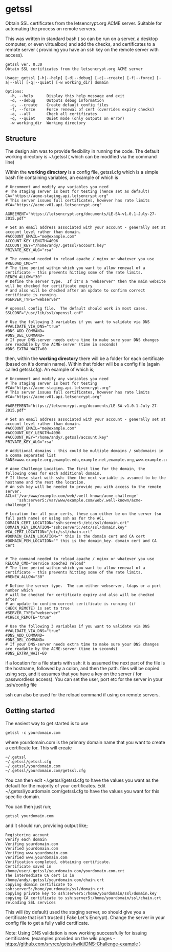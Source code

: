 # getssl
Obtain SSL certificates from the letsencrypt.org ACME server.  Suitable for automating the process on remote servers. 

This was written in standard bash ( so can be run on a server,  a desktop computer, or even virtualbox) and add the checks, and certificates to a remote server ( providing you have an ssh key on the remote server with access).  

```
getssl ver. 0.30
Obtain SSL certificates from the letsencrypt.org ACME server

Usage: getssl [-h|--help] [-d|--debug] [-c|--create] [-f|--force] [-a|--all] [-q|--quiet] [-w working_dir] domain

Options:
  -h, --help      Display this help message and exit
  -d, --debug     Outputs debug information
  -c, --create    Create default config files
  -f, --force     Force renewal of cert (overrides expiry checks)
  -a, --all       Check all certificates
  -q, --quiet     Quiet mode (only outputs on error)
  -w working_dir  Working directory
```

## Structure

The design aim was to provide flexibility in running the code.  The default working directory is ~/.getssl ( which can be modified via the command line)

Within the **working directory** is a config file, getssl.cfg which is a simple bash file containing variables, an example of which is 

```
# Uncomment and modify any variables you need
# The staging server is best for testing (hence set as default)
CA="https://acme-staging.api.letsencrypt.org"
# This server issues full certificates, however has rate limits
#CA="https://acme-v01.api.letsencrypt.org"

AGREEMENT="https://letsencrypt.org/documents/LE-SA-v1.0.1-July-27-2015.pdf"

# Set an email address associated with your account - generally set at account level rather than domain.
#ACCOUNT_EMAIL="me@example.com"
ACCOUNT_KEY_LENGTH=4096
ACCOUNT_KEY="/home/andy/.getssl/account.key"
PRIVATE_KEY_ALG="rsa"

# The command needed to reload apache / nginx or whatever you use
#RELOAD_CMD=""
# The time period within which you want to allow renewal of a certificate - this prevents hitting some of the rate limits.
RENEW_ALLOW="30"
# Define the server type.  If it's a "webserver" then the main website will be checked for certificate expiry 
# and also will be checked after an update to confirm correct certificate is running. 
#SERVER_TYPE="webserver"

# openssl config file.  The default should work in most cases.
SSLCONF="/usr/lib/ssl/openssl.cnf"

# Use the following 3 variables if you want to validate via DNS
#VALIDATE_VIA_DNS="true"
#DNS_ADD_COMMAND=
#DNS_DEL_COMMAND=
# If your DNS-server needs extra time to make sure your DNS changes are readable by the ACME-server (time in seconds)
#DNS_EXTRA_WAIT=60

```

then, within the **working directory** there will be a folder for each certificate (based on it's domain name). Within that folder will be a config file (again called getssl.cfg).  An example of which is;

```
# Uncomment and modify any variables you need
# The staging server is best for testing
#CA="https://acme-staging.api.letsencrypt.org"
# This server issues full certificates, however has rate limits
#CA="https://acme-v01.api.letsencrypt.org"

#AGREEMENT="https://letsencrypt.org/documents/LE-SA-v1.0.1-July-27-2015.pdf"

# Set an email address associated with your account - generally set at account level rather than domain.
#ACCOUNT_EMAIL="me@example.com"
#ACCOUNT_KEY_LENGTH=4096
#ACCOUNT_KEY="/home/andy/.getssl/account.key"
PRIVATE_KEY_ALG="rsa"

# Additional domains - this could be multiple domains / subdomains in a comma separated list
SANS=www.example.org,example.edu,example.net,example.org,www.example.com,www.example.edu,www.example.net

# Acme Challenge Location. The first line for the domain, the following ones for each additional domain.
# If these start with ssh: then the next variable is assumed to be the hostname and the rest the location.
# An ssh key will be needed to provide you with access to the remote server.
ACL=('/var/www/example.com/web/.well-known/acme-challenge'
     'ssh:server5:/var/www/example.com/web/.well-known/acme-challenge')

# Location for all your certs, these can either be on the server (so full path name) or using ssh as for the ACL
DOMAIN_CERT_LOCATION="ssh:server5:/etc/ssl/domain.crt"
DOMAIN_KEY_LOCATION="ssh:server5:/etc/ssl/domain.key"
#CA_CERT_LOCATION="/etc/ssl/chain.crt"
#DOMAIN_CHAIN_LOCATION="" this is the domain cert and CA cert
#DOMAIN_PEM_LOCATION="" this is the domain_key. domain cert and CA cert


# The command needed to reload apache / nginx or whatever you use
RELOAD_CMD="service apache2 reload"
# The time period within which you want to allow renewal of a certificate - this prevents hitting some of the rate limits.
#RENEW_ALLOW="30"

# Define the server type.  The can either webserver, ldaps or a port number which
# will be checked for certificate expiry and also will be checked after
# an update to confirm correct certificate is running (if CHECK_REMOTE) is set to true
#SERVER_TYPE="webserver"
#CHECK_REMOTE="true"

# Use the following 3 variables if you want to validate via DNS
#VALIDATE_VIA_DNS="true"
#DNS_ADD_COMMAND=
#DNS_DEL_COMMAND=
# If your DNS-server needs extra time to make sure your DNS changes are readable by the ACME-server (time in seconds)
#DNS_EXTRA_WAIT=60
```

if a location for a file starts with ssh:  it is assumed the next part of the file is the hostname, followed by a colon, and then the path. 
files will be copied using scp, and it assumes that you have a key on the server ( for passwordless access).  You can set the user, port etc for the server in your .ssh/config file

ssh can also be used for the reload command if using on remote servers. 

## Getting started

The easiest way to get started is to use

```
getssl -c yourdomain.com 
```

where yourdomain.com is the primary domain name that you want to create a certificate for.   This will create

```
~/.getssl
~/.getssl/getssl.cfg
~/.getssl/yourdomain.com
~/.getssl/yourdomain.com/getssl.cfg
```

You can then edit ~/.getssl/getssl.cfg to have the values you want as the default for the majority of your certificates. 
Edit ~/.getssl/yourdomain.com/getssl.cfg to have the values you want for this specific domain. 

You can then just run;

```getssl yourdomain.com ```

and it should run, providing output like;
```
Registering account
Verify each domain
Verifing yourdomain.com
Verified yourdomain.com
Verifing www.yourdomain.com
Verified www.yourdomain.com
Verification completed, obtaining certificate.
Certificate saved in /home/user/.getssl/yourdomain.com/yourdomain.com.crt
The intermediate CA cert is in /home/andy/.getssl/yourdomain.com/chain.crt
copying domain certificate to ssh:server5:/home/yourdomain/ssl/domain.crt
copying private key to ssh:server5:/home/yourdomain/ssl/domain.key
copying CA certificate to ssh:server5:/home/yourdomain/ssl/chain.crt
reloading SSL services
```
This will (by default) used the staging server, so should give you a certificate that isn't trusted ( Fake Let's Encrypt).
Change the server in your config file to get a fully valid certificate. 

Note:   Using DNS validation is now working successfully for issuing certificates. (examples provided on the wiki pages - https://github.com/srvrco/getssl/wiki/DNS-Challenge-example ) 
 
